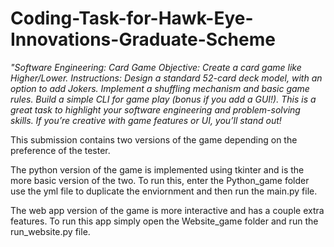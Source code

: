 # Coding-Task-for-Hawk-Eye-Innovations-Graduate-Scheme

*"Software Engineering: Card Game*
*Objective: Create a card game like Higher/Lower.*
*Instructions:*
*Design a standard 52-card deck model, with an option to add Jokers.*
*Implement a shuffling mechanism and basic game rules.*
*Build a simple CLI for game play (bonus if you add a GUI!).*
*This is a great task to highlight your software engineering and problem-solving skills. If you’re creative with game features or UI, you’ll stand out!*

This submission contains two versions of the game depending on the preference of the tester.

The python version of the game is implemented using tkinter and is the more basic version of the two.
To run this, enter the Python_game folder use the yml file to duplicate the enviornment and then run the main.py file.

The web app version of the game is more interactive and has a couple extra features. 
To run this app simply open the Website_game folder and run the run_website.py file.
